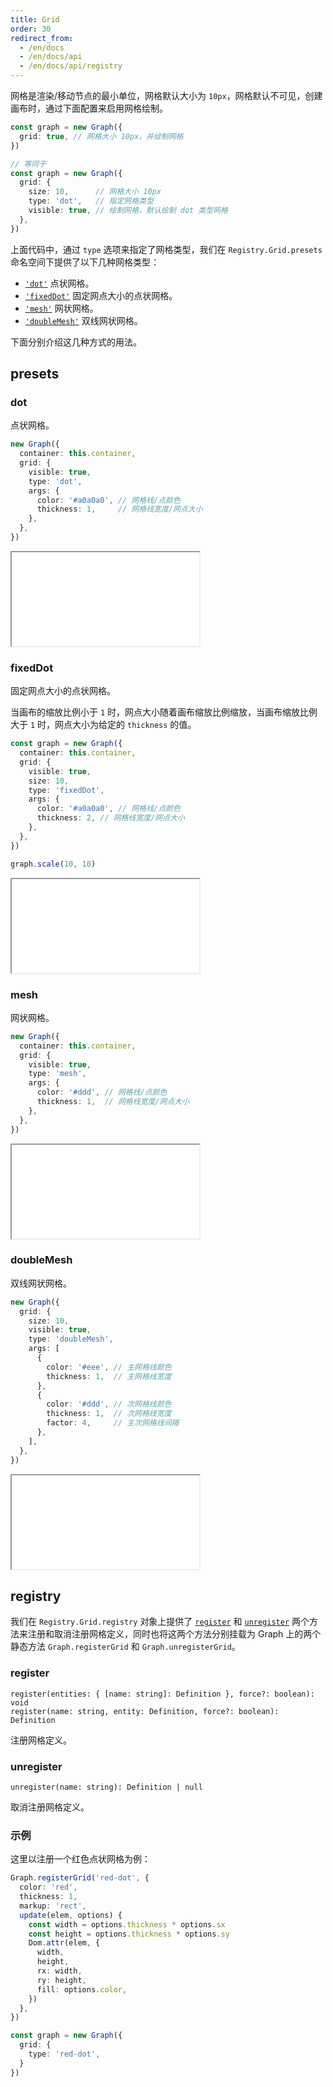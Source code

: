 ```yaml
---
title: Grid
order: 30
redirect_from:
  - /en/docs
  - /en/docs/api
  - /en/docs/api/registry
---
```


网格是渲染/移动节点的最小单位，网格默认大小为 `10px`，网格默认不可见，创建画布时，通过下面配置来启用网格绘制。

```ts
const graph = new Graph({
  grid: true, // 网格大小 10px，并绘制网格
})

// 等同于
const graph = new Graph({
  grid: {
    size: 10,      // 网格大小 10px
    type: 'dot',   // 指定网格类型
    visible: true, // 绘制网格，默认绘制 dot 类型网格
  },
})
```

上面代码中，通过 `type` 选项来指定了网格类型，我们在 `Registry.Grid.presets` 命名空间下提供了以下几种网格类型：

- [`'dot'`](#dot) 点状网格。
- [`'fixedDot'`](#fixeddot) 固定网点大小的点状网格。
- [`'mesh'`](#mesh) 网状网格。
- [`'doubleMesh'`](#doublemesh) 双线网状网格。

下面分别介绍这几种方式的用法。

## presets

### dot

点状网格。

```ts
new Graph({
  container: this.container,
  grid: {
    visible: true,
    type: 'dot',
    args: { 
      color: '#a0a0a0', // 网格线/点颜色
      thickness: 1,     // 网格线宽度/网点大小
    },
  },
})
```

<iframe src="/demos/api/registry/grid/dot"></iframe>

### fixedDot

固定网点大小的点状网格。

当画布的缩放比例小于 `1` 时，网点大小随着画布缩放比例缩放，当画布缩放比例大于 `1` 时，网点大小为给定的 `thickness` 的值。

```ts
const graph = new Graph({
  container: this.container,
  grid: {
    visible: true,
    size: 10,
    type: 'fixedDot',
    args: {
      color: '#a0a0a0', // 网格线/点颜色
      thickness: 2, // 网格线宽度/网点大小
    },
  },
})

graph.scale(10, 10)
```

<iframe src="/demos/api/registry/grid/fixed-dot"></iframe>

### mesh

网状网格。

```ts
new Graph({
  container: this.container,
  grid: {
    visible: true,
    type: 'mesh',
    args: { 
      color: '#ddd', // 网格线/点颜色
      thickness: 1,  // 网格线宽度/网点大小
    },
  },
})
```

<iframe src="/demos/api/registry/grid/mesh"></iframe>

### doubleMesh

双线网状网格。

```ts
new Graph({
  grid: {
    size: 10,
    visible: true,
    type: 'doubleMesh',
    args: [
      { 
        color: '#eee', // 主网格线颜色
        thickness: 1,  // 主网格线宽度
      },
      { 
        color: '#ddd', // 次网格线颜色
        thickness: 1,  // 次网格线宽度
        factor: 4,     // 主次网格线间隔
      },
    ],
  },
})
```

<iframe src="/demos/api/registry/grid/double-mesh"></iframe>

## registry

我们在 `Registry.Grid.registry` 对象上提供了 [`register`](#register) 和 [`unregister`](#unregister) 两个方法来注册和取消注册网格定义，同时也将这两个方法分别挂载为 Graph 上的两个静态方法 `Graph.registerGrid` 和 `Graph.unregisterGrid`。

### register

```sign
register(entities: { [name: string]: Definition }, force?: boolean): void
register(name: string, entity: Definition, force?: boolean): Definition
```

注册网格定义。

### unregister

```sign
unregister(name: string): Definition | null
```

取消注册网格定义。

### 示例

这里以注册一个红色点状网格为例：

```ts
Graph.registerGrid('red-dot', {
  color: 'red',
  thickness: 1,
  markup: 'rect',
  update(elem, options) {
    const width = options.thickness * options.sx
    const height = options.thickness * options.sy
    Dom.attr(elem, {
      width,
      height,
      rx: width,
      ry: height,
      fill: options.color,
    })
  },
})

const graph = new Graph({
  grid: {
    type: 'red-dot',
  }
})
```